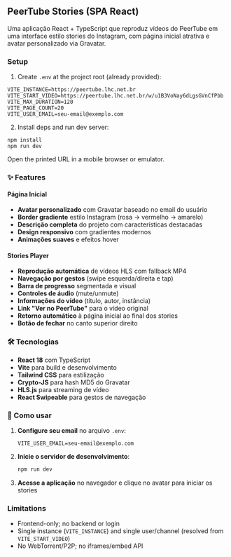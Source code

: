 ## PeerTube Stories (SPA React)

Uma aplicação React + TypeScript que reproduz vídeos do PeerTube em uma interface estilo stories do Instagram, com página inicial atrativa e avatar personalizado via Gravatar.

### Setup

1. Create `.env` at the project root (already provided):

```
VITE_INSTANCE=https://peertube.lhc.net.br
VITE_START_VIDEO=https://peertube.lhc.net.br/w/u1B3VoNay6dLgsGVnCfPbb
VITE_MAX_DURATION=120
VITE_PAGE_COUNT=20
VITE_USER_EMAIL=seu-email@exemplo.com
```

2. Install deps and run dev server:

```
npm install
npm run dev
```

Open the printed URL in a mobile browser or emulator.

### ✨ Features

#### Página Inicial
- **Avatar personalizado** com Gravatar baseado no email do usuário
- **Border gradiente** estilo Instagram (rosa → vermelho → amarelo)
- **Descrição completa** do projeto com características destacadas
- **Design responsivo** com gradientes modernos
- **Animações suaves** e efeitos hover

#### Stories Player
- **Reprodução automática** de vídeos HLS com fallback MP4
- **Navegação por gestos** (swipe esquerda/direita e tap)
- **Barra de progresso** segmentada e visual
- **Controles de áudio** (mute/unmute)
- **Informações do vídeo** (título, autor, instância)
- **Link "Ver no PeerTube"** para o vídeo original
- **Retorno automático** à página inicial ao final dos stories
- **Botão de fechar** no canto superior direito

### 🛠️ Tecnologias

- **React 18** com TypeScript
- **Vite** para build e desenvolvimento
- **Tailwind CSS** para estilização
- **Crypto-JS** para hash MD5 do Gravatar
- **HLS.js** para streaming de vídeo
- **React Swipeable** para gestos de navegação

### 📱 Como usar

1. **Configure seu email** no arquivo `.env`:
   ```
   VITE_USER_EMAIL=seu-email@exemplo.com
   ```

2. **Inicie o servidor de desenvolvimento**:
   ```bash
   npm run dev
   ```

3. **Acesse a aplicação** no navegador e clique no avatar para iniciar os stories

### Limitations

- Frontend-only; no backend or login
- Single instance (`VITE_INSTANCE`) and single user/channel (resolved from `VITE_START_VIDEO`)
- No WebTorrent/P2P; no iframes/embed API
